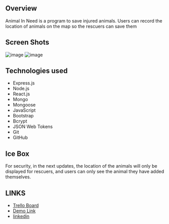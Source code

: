 ## Overview
Animal In Need is a program to save injured animals. Users can record the location of animals on the map so the rescuers can save them

## Screen Shots
![image](https://user-images.githubusercontent.com/109234009/195860184-25184421-9396-4d8d-8988-ae504d881984.png)
![image](https://user-images.githubusercontent.com/109234009/195860994-0b0cff6e-39ca-4cc7-b360-463f57999e73.png)


## Technologies used
* Express.js
* Node.js
* React.js
* Mongo
* Mongoose
* JavaScript
* Bootstrap
* Bcrypt
* JSON Web Tokens
* Git
* GitHub



## Ice Box
For security, in the next updates, the location of the animals will only be displayed for rescuers, and users can only see the animal they have added themselves.


## LINKS

- [Trello Board](https://trello.com/b/8kpEFIEH/animal-in-need)
- [Demo Link](https://animal-in-need.herokuapp.com/)
- [linkedin](https://www.linkedin.com/in/roozbeh-karimi-71697863/)

